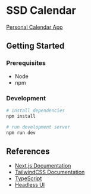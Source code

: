 # SSD Calendar

[Personal Calendar App](https://ssd-calendar.vercel.app/)

## Getting Started

### Prerequisites

- Node
- npm

### Development

```bash
# install dependencies
npm install

# run development server
npm run dev
```

## References

- [Next.js Documentation](https://nextjs.org/docs)
- [TailwindCSS Documentation](https://tailwindcss.com/docs)
- [TypeScript](https://www.typescriptlang.org/)
- [Headless UI](https://headlessui.com/)